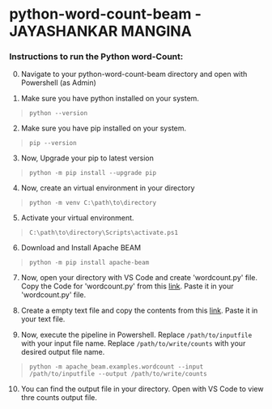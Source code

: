 # python-word-count-beam - JAYASHANKAR MANGINA

### Instructions to run the Python word-Count:

0. Navigate to your python-word-count-beam directory and open with Powershell (as Admin)

1. Make sure you have python installed on your system.

> ```python --version```

2. Make sure you have pip installed on your system.

> ```pip --version```

3. Now, Upgrade your pip to latest version

> ```python -m pip install --upgrade pip```

4. Now, create an virtual environment in your directory

> ```python -m venv C:\path\to\directory```

5. Activate your virtual environment.

> ```C:\path\to\directory\Scripts\activate.ps1```

6. Download and Install Apache BEAM

> ```python -m pip install apache-beam```

7. Now, open your directory with VS Code and create 'wordcount.py' file. Copy the Code for 'wordcount.py' from this [link](https://github.com/apache/beam/blob/master/sdks/python/apache_beam/examples/wordcount.py). Paste it in your 'wordcount.py' file.

8. Create a empty text file and copy the contents from this [link](https://00f74ba44b963764a31d794cfbb9a16a8904a8d4a9-apidata.googleusercontent.com/download/storage/v1/b/apache-beam-samples/o/shakespeare%2Fsonnets.txt?jk=AFshE3UR-5dRvKFmq7toNMefNLl9aaKaOZ3bwuzGskJB6MLNBOcWO9eE4wSQL1mcmUrXTt7N2XqgPFgiJPJKwXAB584AQsanNLk5plxmhohU7Oro4AlUCeV5RvvEG1-dSmnvRuoLaLC1noKFygH0RiI_ZSNZdiSGaoZPOSLTvgDbSA6p15pAgRm4mXZFoXySSqDC7QSqYIdUEkqbOMlMLhNTejjWSszS_aMIbzlotAfS7f9MG0wTj8EmJdzITx3y8CKejID_u4T-6FgXWZNcz41ggCrWrudkYlnV5tf_tuz1fiWygYIPz3X7RHgvTYajzFNy_6P2LBGB5anPkBoMZy6XGeG7yboZ0ogCAkSlfqyvLRAvOjM598g4xi4R-LDxc5XMsO-CHkNQwBPjyiI4vVKCT9PrJj2Y0IjbqarKJGy4TjboRxRKw-9E7kXUj6c609PSMtrnPrM5ASDJBYcdBfUgGfgLI9f1esDTdp-TyDo2RPt7wfx86bYkLlqwqiEEeh4LKOeQ-87c6qowMXeltZzA2lKJvROcgK8_8IpGYfS44IxFfRh1loFZZAK5bbOA7JJYtGMyEou0jPPIZzQs-sIBgYVSsfvsTv-wHvuJ1pwGE5lDk7NSf69m0HoQYmKFOQQUpaZYtak_lXR2zAa3fmt8ANLnUSFMgT_27mjkLzd6uJMB-_DE1leP-glg3GUkiIXIY5J1bGHTNiq2XjqBUR9Satr1fgMfmVw2Zlu2tLZjFGBrD-FcK75qMJ4xGqOeXuUOO8QudDQSMw3q6HcKWRUCwhajOIrweZkbet8bn2yrsspixoOY71wqlzrDRuo64QkvXFOyahkoNkWG5sNrtgmrfUH8uZ2UkdrYzZGaBMK_cxOrFvtcf-5w5roCNkM01eya0M1t_P_kNI_QmuhXjaXecjq2pm0l9rVMb-ICZ18CoIj5h8JC19Qlw-YNxla_OrpfKgrz3UimYLgVV7ncCg-nj3Ont6I&isca=1). Paste it in your text file.

9. Now, execute the pipeline in Powershell. Replace ```/path/to/inputfile```  with your input file name. Replace ```/path/to/write/counts``` with your desired output file name.

> ```python -m apache_beam.examples.wordcount --input /path/to/inputfile --output /path/to/write/counts```

10. You can find the output file in your directory. Open with VS Code to view thre counts output file.


